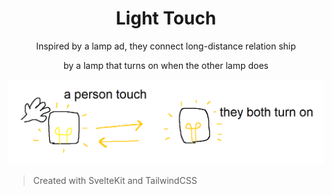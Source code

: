<h1 align="center">Light Touch</h1>
<p align="center">Inspired by a lamp ad, they connect long-distance relation ship</p>
<p align="center">by a lamp that turns on when the other lamp does</p>

<img src="./assets/LightTouch.png"/>

<br />

> Created with SvelteKit and TailwindCSS